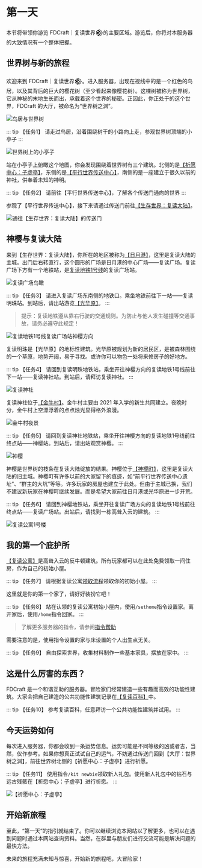 # 第一天

本节将带领你游览 FDCraft｜复读世界𒆙的主要区域。游览后，你将对本服务器的大致情况有一个整体把握。

## 世界树与新的旅程

欢迎来到 FDCraft｜复读世界𒆙。进入服务器，出现在视线中的是一个红色的鸟居，以及其背后的巨大的樱花树（至少看起来像樱花树）。这棵树被称为世界树，它从神秘的末地生长而出，承载着这个世界的秘密。正因此，你正处于的这个世界，FDCraft 的大厅，被命名为“世界树之渊”。

![鸟居与世界树](/img/E95C9820C18E7B59FACF620B53B10E98.webp)

::: tip 【任务1】
请走过鸟居，沿着围绕树干的小路向上走，参观世界树顶端的小亭子
:::

![世界树上的小亭子](/img/9B7D07E3DE478535C6191687C96467FD.webp)

站在小亭子上俯瞰这个地图，你会发现围绕着世界树有三个建筑。北侧的是[【祈愿中心：子虚亭】](/guide/functional-buildings#祈愿中心：子虚亭)，东侧的是[【平行世界传送中心】](/guide/functional-buildings#平行世界传送中心)，南侧的是一座建立于很久以前的神社，供奉着未知的神明。

::: tip 【任务2】
请前往【平行世界传送中心】，了解各个传送门通向的世界
:::

参观了【平行世界传送中心】，接下来请通过传送门前往[【生存世界：复读大陆】](/guide/regions#【生存世界：复读大陆】)。

![通往【生存世界：复读大陆】的传送门](/img/361A93D277D3CE3483550298416ADEB1.webp)

## 神樱与复读大陆

来到【生存世界：复读大陆】，你所在的地区被称为[【日月港】](/guide/regions#新主城：日月港)，这里是复读大陆的主城。出门后右转直行，这个圆形的广场是日月港的中心广场——复读广场。复读广场下方有一个地铁站，是[复读地铁1号线](/guide/railways#复读地铁1号线)的复读广场站。

![复读广场鸟瞰](/img/51E660F9E4BE01DFEC8B47721C982936.webp)

::: tip 【任务3】
请进入复读广场东南侧的地铁口。乘坐地铁前往下一站——复读明珠站。到站后，请出站游览[【光华原】](/guide/regions#新居民区：光华原)。
:::

> 提示：复读地铁遵从靠右行驶的交通规则。为防止与他人发生碰撞等交通事故，请务必遵守此规定！

![复读地铁1号线复读广场站神樱方向](/img/7329553DD333537A874EC3FB48DB1BF3.webp)

复读明珠是【光华原】的地标性建筑。光华原被规划为新的居民区，是被森林围绕的一个草原，地势开阔，易于寻找。或许你可以物色一处将来修房子的好地方。

::: tip 【任务4】
请回到复读明珠地铁站，乘坐开往神樱方向的复读地铁1号线前往下一站——复读神社站。到站后，请拜访复读神社。
:::

![复读神社](/img/E56991FFFC3F52BD9F240FF689446EE6.webp)

复读神社位于[【金牛村】](/guide/regions#2021新生村：金牛村)。金牛村主要由 2021 年入学的新生共同建立。夜晚时分，金牛村上空漂浮着的点点烛光显得格外浪漫。

![金牛村夜景](/img/83E82AD1BB4213AC403CBB393AC8A0EC.webp)

::: tip 【任务5】
请回到复读神社地铁站，乘坐开往神樱方向的复读地铁1号线前往终点站——神樱站。到站后，请出站观赏神樱。
:::

![神樱](/img/38187030BC2F1971DF457DA3AF77064D.webp)

神樱是世界树的枝条在复读大陆绽放的结果。神樱位于[【神樱町】](/guide/regions#旧主城：神樱町)，这里是复读大陆的旧主城。神樱町有许多以前的大家留下的痕迹，如“前平行世界传送中心遗址”、“群主的大坑”等等。许多玩家的房屋也建立于此处。但由于主城已换，我们不建议新玩家在神樱町继续发展。而是希望大家前往日月港或光华原进一步开荒。

::: tip 【任务6】
请回到神樱地铁站，乘坐开往复读广场方向的复读地铁1号线前往终点站——复读广场站。出站后，请找到一栋高耸入云的建筑。
:::

![复读公寓1号楼](/img/FC0B8E43C1F979162FD4E756CEA4678E.webp)

## 我的第一个庇护所

[【复读公寓】](/guide/functional-buildings#复读公寓)是高耸入云的反牛顿建筑。所有玩家都可以在此处免费领取一间住房，作为自己的初始小屋。

::: tip 【任务7】
请根据复读公寓[领取流程](/guide/functional-buildings#领取流程)领取你的初始小屋。
:::

这里就是你的第一个家了，请好好装扮它吧！

::: tip 【任务8】
站在认领的复读公寓初始小屋内，使用`/sethome`指令设置家。离开家后，使用`/home`指令回家。
:::

> 了解更多服务器的指令，请参阅[指令帮助](/guide/commands)

需要注意的是，使用指令设置的家与床设置的个人出生点无关。

::: tip 【任务9】
自由探索世界，收集材料制作一些基本家具，摆放在家中。
:::

## 这是什么厉害的东西？

FDCraft 是一个和谐互助的服务器。冒险家们经常建造一些有趣而高效的功能性建筑。大家会把自己建造的公共功能性建筑记录在[【复读百科】](https://docs.qq.com/doc/DR2Voam1PQU5iYkh2)中。

::: tip 【任务10】
参考复读百科，任意拜访一个公共功能性建筑并试用。
:::

## 今天运势如何

每次进入服务器，你都会收到一条运势信息。运势可能是不同等级的凶或者吉，当然，仅作参考。如果你想真正试试自己的运气，不妨通过传送门回到【大厅：世界树之渊】，前往世界树北侧的【祈愿中心：子虚亭】进行祈愿。

::: tip 【任务11】
使用指令`/kit newbie`领取新人礼包。使用新人礼包中的钻石与远古残骸在【祈愿中心：子虚亭】进行祈愿。
:::

![【祈愿中心：子虚亭】](/img/ED3236B5117A914F5EF3C1FC38F52A22.webp)

## 开始新旅程

至此，“第一天”的指引就结束了。你可以继续浏览本网站以了解更多，也可以在遇到问题时通过本网站查询资料。当然，在群里与朋友们进行交流可能是解决问题的最快方法。

未来的旅程充满未知与惊喜，开始新的旅程吧，大冒险家！
